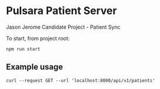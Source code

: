 
# Pulsara Patient Server

Jason Jerome Candidate Project - Patient Sync

To start, from project root:
```
npm run start
```

## Example usage
```
curl --request GET --url 'localhost:8000/api/v1/patients'
```
